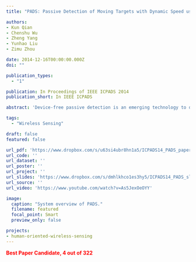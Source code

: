 ```yaml
---
title: "PADS: Passive Detection of Moving Targets with Dynamic Speed using PHY Layer Information"

authors:
- Kun Qian
- Chenshu Wu
- Zheng Yang
- Yunhao Liu
- Zimu Zhou

date: 2014-12-16T00:00:00.000Z
doi: ""

publication_types:
  - "1"

publication: In Proceedings of IEEE ICPADS 2014
publication_short: In IEEE ICPADS

abstract: 'Device-free passive detection is an emerging technology to detect whether there exists any moving entities in the area of interests without attaching any device to them. It is an essential primitive for a broad range of applications including intrusion detection for safety precautions, patient monitoring in hospitals, child and elder care at home, etc. Despite of the prevalent signal feature Received Signal Strength (RSS), most robust and reliable solutions resort to finer-grained channel descriptor at physical layer, e.g., the Channel State Information (CSI) in the 802.11n standard. Among a large body of emerging techniques, however, few of them have explored full potentials of CSI for human detection. Moreover, space diversity supported by nowadays popular multi-antenna systems are not investigated to the comparable extent as frequency diversity. In this paper, we propose a novel scheme for device-free PAssive Detection of moving humans with dynamic Speed (PADS). Both amplitude and phase information of CSI are extracted and shaped into sensitive metrics for target detection; and CSI across multiantennas in MIMO systems are further exploited to improve the detection accuracy and robustness. We prototype PADS on commercial WiFi devices and experiment results in different scenarios demonstrate that PADS achieves great performance improvement in spite of dynamic human movements. '

tags:
  - "Wireless Sensing"

draft: false
featured: false

url_pdf: 'https://www.dropbox.com/s/u63si4ubr8hn1a5/ICPADS14_PADS_paper.pdf?dl=0'
url_code: ''
url_dataset: ''
url_poster: ''
url_project: ''
url_slides: 'https://www.dropbox.com/s/dmhlkhco1es3hy5/ICPADS14_PADS_slides.pdf?dl=0'
url_source: ''
url_video: 'https://www.youtube.com/watch?v=As5JexOeOYY'

image:
  caption: "System overview of PADS."
  filename: featured
  focal_point: Smart
  preview_only: false

projects:
- human-oriented-wireless-sensing
---
```

<span style="color:red"><strong>Best Paper Candidate, 4 out of 322</strong></span>
